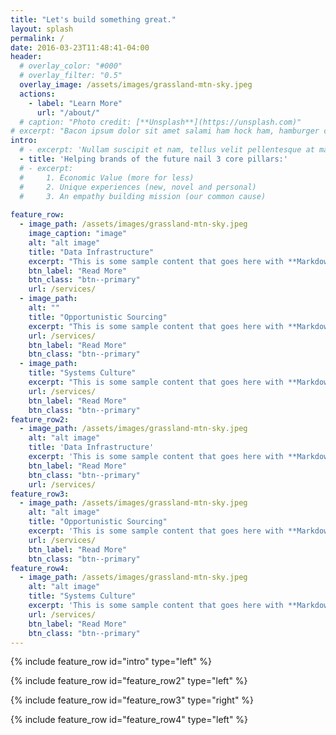 ```yaml
---
title: "Let's build something great."
layout: splash
permalink: /
date: 2016-03-23T11:48:41-04:00
header:
  # overlay_color: "#000"
  # overlay_filter: "0.5"
  overlay_image: /assets/images/grassland-mtn-sky.jpeg
  actions:
    - label: "Learn More"
      url: "/about/"
  # caption: "Photo credit: [**Unsplash**](https://unsplash.com)"
# excerpt: "Bacon ipsum dolor sit amet salami ham hock ham, hamburger corned beef short ribs kielbasa biltong t-bone drumstick tri-tip tail sirloin pork chop."
intro: 
  # - excerpt: 'Nullam suscipit et nam, tellus velit pellentesque at malesuada, enim eaque. Quis nulla, netus tempor in diam gravida tincidunt, *proin faucibus* voluptate felis id sollicitudin. Centered with `type="center"`'
  - title: 'Helping brands of the future nail 3 core pillars:'
  # - excerpt: 
  #     1. Economic Value (more for less)
  #     2. Unique experiences (new, novel and personal)
  #     3. An empathy building mission (our common cause)
      
feature_row:
  - image_path: /assets/images/grassland-mtn-sky.jpeg
    image_caption: "image"
    alt: "alt image"
    title: "Data Infrastructure"
    excerpt: "This is some sample content that goes here with **Markdown** formatting."
    btn_label: "Read More"
    btn_class: "btn--primary"
    url: /services/
  - image_path: 
    alt: ""
    title: "Opportunistic Sourcing"
    excerpt: "This is some sample content that goes here with **Markdown** formatting."
    url: /services/
    btn_label: "Read More"
    btn_class: "btn--primary"
  - image_path: 
    title: "Systems Culture"
    excerpt: "This is some sample content that goes here with **Markdown** formatting."
    url: /services/
    btn_label: "Read More"
    btn_class: "btn--primary"
feature_row2:
  - image_path: /assets/images/grassland-mtn-sky.jpeg
    alt: "alt image"
    title: 'Data Infrastructure'
    excerpt: 'This is some sample content that goes here with **Markdown** formatting.'
    btn_label: "Read More"
    btn_class: "btn--primary"
    url: /services/
feature_row3:
  - image_path: /assets/images/grassland-mtn-sky.jpeg
    alt: "alt image"
    title: "Opportunistic Sourcing"
    excerpt: 'This is some sample content that goes here with **Markdown** formatting.'
    url: /services/
    btn_label: "Read More"
    btn_class: "btn--primary"
feature_row4:
  - image_path: /assets/images/grassland-mtn-sky.jpeg
    alt: "alt image"    
    title: "Systems Culture"
    excerpt: 'This is some sample content that goes here with **Markdown** formatting.'
    url: /services/
    btn_label: "Read More"
    btn_class: "btn--primary"
---
```


{% include feature_row id="intro" type="left" %}

<!-- {% include feature_row %} -->

{% include feature_row id="feature_row2" type="left" %}

{% include feature_row id="feature_row3" type="right" %}

{% include feature_row id="feature_row4" type="left" %}